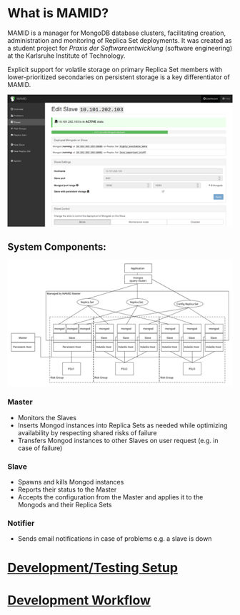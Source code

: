 # What is MAMID?

MAMID is a manager for MongoDB database clusters, facilitating creation, administration and monitoring of Replica Set deployments. It was created as a student project for *Praxis der Softwareentwicklung* (software engineering) at the Karlsruhe Institute of Technology.

Explicit support for volatile storage on primary Replica Set members with lower-prioritized secondaries on persistent storage is a key differentiator of MAMID.

![MAMID user interface](doc/screenshot_slave_detail.png)

## System Components:

![Possible cluster layout for a single application built on MongoDB](doc/cluster_layout.svg)

### Master
* Monitors the Slaves
* Inserts Mongod instances into Replica Sets as needed while optimizing availability by respecting shared risks of failure
* Transfers Mongod instances to other Slaves on user request (e.g. in case of failure)

### Slave
* Spawns and kills Mongod instances
* Reports their status to the Master
* Accepts the configuration from the Master and applies it to the Mongods and their Replica Sets

### Notifier
* Sends email notifications in case of problems e.g. a slave is down

# [Development/Testing Setup](TESTING.md)

# [Development Workflow](CONTRIBUTING.md)

